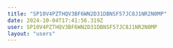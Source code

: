 ```yaml
---
title: "SP10V4PZTHQV3BF6WN2D31DBNSF57JC8J1NR2N0MP"
date: 2024-10-04T17:41:56.319Z
user: SP10V4PZTHQV3BF6WN2D31DBNSF57JC8J1NR2N0MP
layout: "users"
---
```

    